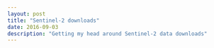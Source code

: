 ```yaml
---
layout: post
title: "Sentinel-2 downloads"
date: 2016-09-03
description: "Getting my head around Sentinel-2 data downloads"
---
```


